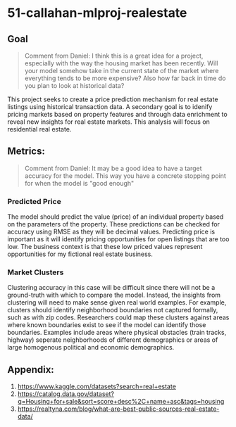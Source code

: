 # 51-callahan-mlproj-realestate

## Goal

> Comment from Daniel: I think this is a great idea for a project, especially with the way the housing market has been recently. Will your model somehow take in the current state of the market where everything tends to be more expensive? Also how far back in time do you plan to look at historical data?

This project seeks to create a price prediction mechanism for real estate listings using historical transaction data.  A secondary goal is to idenify pricing markets based on property features and through data enrichment to reveal new insights for real estate markets.  This analysis will focus on residential real estate.

## Metrics: 

> Comment from Daniel: It may be a good idea to have a target accuracy for the model. This way you have a concrete stopping point for when the model is "good enough"

### Predicted Price  
The model should predict the value (price) of an individual property based on the parameters of the property.  These predictions can be checked for accuracy using RMSE as they will be decimal values.  Predicting price is important as it will identify pricing opportunities for open listings that are too low.  The business context is that these low priced values represent opportunities for my fictional real estate business.   

### Market Clusters  
Clustering accuracy in this case will be difficult since there will not be a ground-truth with which to compare the model.  Instead, the insights from clustering will need to make sense given real world examples.  For example, clusters should identify neighborhood boundaries not captured formally, such as with zip codes.  Researchers could map these clusters against areas where known boundaries exist to see if the model can identify those boundaries. Examples include areas where physical obstacles (train tracks, highway) seperate neighborhoods of different demographics or areas of large homogenous political and economic demographics.

## Appendix: 
1. https://www.kaggle.com/datasets?search=real+estate
2. https://catalog.data.gov/dataset?q=Housing+for+sale&sort=score+desc%2C+name+asc&tags=housing
3. https://realtyna.com/blog/what-are-best-public-sources-real-estate-data/
